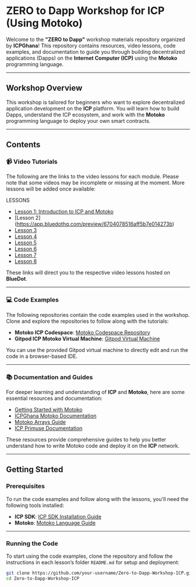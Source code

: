 # ZERO to Dapp Workshop for ICP (Using Motoko)

Welcome to the **"ZERO to Dapp"** workshop materials repository organized by **ICPGhana**! This repository contains resources, video lessons, code examples, and documentation to guide you through building decentralized applications (Dapps) on the **Internet Computer (ICP)** using the **Motoko** programming language.

---

## Workshop Overview

This workshop is tailored for beginners who want to explore decentralized application development on the **ICP** platform. You will learn how to build Dapps, understand the ICP ecosystem, and work with the **Motoko** programming language to deploy your own smart contracts.

---

## Contents

### 📹 **Video Tutorials**

The following are the links to the video lessons for each module. Please note that some videos may be incomplete or missing at the moment. More lessons will be added once available:

  LESSONS
- [Lesson 1: Introduction to ICP and Motoko](https://app.bluedothq.com/preview/66fc1ae823aeb437a4386a66)
- [Lesson 2] (https://app.bluedothq.com/preview/6704078516aff5b7e014273b)
- [Lesson 3](https://app.bluedothq.com/preview/6712827ad7077f7b61d6a049)
- [Lesson 4](https://app.bluedothq.com/preview/671294b254ec9e7a5221456c)
- [Lesson 5](https://app.bluedothq.com/preview/66fc1cfd8cdf99b135f778c2)
- [Lesson 6](https://app.bluedothq.com/preview/670416d3f601070fafda5eac)
- [Lesson 7](https://app.bluedothq.com/preview/67167e0854ec9e7a523b617e)
- [Lesson 8](https://app.bluedothq.com/preview/670954de6421773b5777e4e8)

These links will direct you to the respective video lessons hosted on **BlueDot**.

---

### 💻 **Code Examples**

The following repositories contain the code examples used in the workshop. Clone and explore the repositories to follow along with the tutorials:

- **Motoko ICP Codespace**: [Motoko Codespace Repository](https://m7sm4-2iaaa-aaaab-qabra-cai.raw.ic0.app/?tag=2069963556)
- **Gitpod ICP Motoko Virtual Machine**: [Gitpod Virtual Machine](https://gitpod.io/#https://github.com/NanaOseiAssibeyAntwi/ICP-Mokoto-class/tree/master/lectures)

You can use the provided Gitpod virtual machine to directly edit and run the code in a browser-based IDE.

---

### 📚 **Documentation and Guides**

For deeper learning and understanding of **ICP** and **Motoko**, here are some essential resources and documentation:

- [Getting Started with Motoko](https://internetcomputer.org/docs/current/motoko/main/getting-started/motoko-introduction)
- [ICPGhana Motoko Documentation](https://icpghana-motoko.netlify.app/)
- [Motoko Arrays Guide](https://icp-motoko-arrays.web.app/)
- [ICP Primuse Documentation](https://icprimuse.netlify.app/)

These resources provide comprehensive guides to help you better understand how to write Motoko code and deploy it on the **ICP** network.

---

## Getting Started

### Prerequisites

To run the code examples and follow along with the lessons, you'll need the following tools installed:

- **ICP SDK**: [ICP SDK Installation Guide](https://sdk.dfinity.org/docs/)
- **Motoko**: [Motoko Language Guide](https://smartcontracts.org/docs)

---

### Running the Code

To start using the code examples, clone the repository and follow the instructions in each lesson’s folder `README.md` for setup and deployment:

```bash
git clone https://github.com/your-username/Zero-to-Dapp-Workshop-ICP.git
cd Zero-to-Dapp-Workshop-ICP
